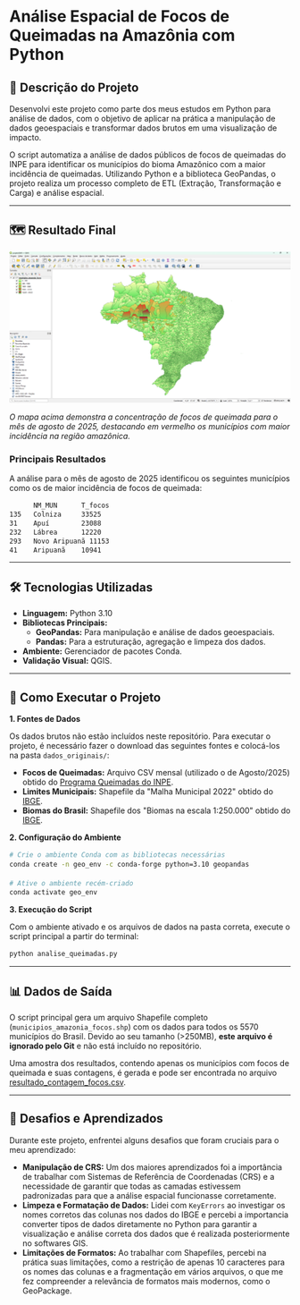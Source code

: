# Análise Espacial de Focos de Queimadas na Amazônia com Python


## 📝 Descrição do Projeto

Desenvolvi este projeto como parte dos meus estudos em Python para análise de dados, com o objetivo de aplicar na prática a manipulação de dados geoespaciais e transformar dados brutos em uma visualização de impacto.

O script automatiza a análise de dados públicos de focos de queimadas do INPE para identificar os municípios do bioma Amazônico com a maior incidência de queimadas. Utilizando Python e a biblioteca GeoPandas, o projeto realiza um processo completo de ETL (Extração, Transformação e Carga) e análise espacial.

---

## 🗺️ Resultado Final

![Mapa de Queimadas Gerado](img/imagem_mapaffocoQGIS.png)

*O mapa acima demonstra a concentração de focos de queimada para o mês de agosto de 2025, destacando em vermelho os municípios com maior incidência na região amazônica.*

### Principais Resultados

A análise para o mês de agosto de 2025 identificou os seguintes municípios como os de maior incidência de focos de queimada:

```
      NM_MUN      T_focos
135   Colniza     33525
31    Apuí        23088
232   Lábrea      12220
293   Novo Aripuanã 11153
41    Aripuanã    10941
```

---

## 🛠️ Tecnologias Utilizadas

* **Linguagem:** Python 3.10
* **Bibliotecas Principais:**
    * **GeoPandas:** Para manipulação e análise de dados geoespaciais.
    * **Pandas:** Para a estruturação, agregação e limpeza dos dados.
* **Ambiente:** Gerenciador de pacotes Conda.
* **Validação Visual:** QGIS.

---

## 📁 Como Executar o Projeto

**1. Fontes de Dados**

Os dados brutos não estão incluídos neste repositório. Para executar o projeto, é necessário fazer o download das seguintes fontes e colocá-los na pasta `dados_originais/`:

* **Focos de Queimadas:** Arquivo CSV mensal (utilizado o de Agosto/2025) obtido do [Programa Queimadas do INPE](https://queimadas.dgi.inpe.br/queimadas/bdqueimadas/).
* **Limites Municipais:** Shapefile da "Malha Municipal 2022" obtido do [IBGE](https://geoftp.ibge.gov.br/organizacao_do_territorio/malhas_territoriais/malhas_municipais/municipio_2022/Brasil/BR/BR_Municipios_2022.zip).
* **Biomas do Brasil:** Shapefile dos "Biomas na escala 1:250.000" obtido do [IBGE](https://www.ibge.gov.br/geociencias/cartas-e-mapas/informacoes-ambientais/15842-biomas.html?=&t=downloads).

**2. Configuração do Ambiente**

```bash
# Crie o ambiente Conda com as bibliotecas necessárias
conda create -n geo_env -c conda-forge python=3.10 geopandas

# Ative o ambiente recém-criado
conda activate geo_env
```

**3. Execução do Script**

Com o ambiente ativado e os arquivos de dados na pasta correta, execute o script principal a partir do terminal:

```bash
python analise_queimadas.py
```

---
## 📊 Dados de Saída

O script principal gera um arquivo Shapefile completo (`municipios_amazonia_focos.shp`) com os dados para todos os 5570 municípios do Brasil. Devido ao seu tamanho (>250MB), **este arquivo é ignorado pelo Git** e não está incluído no repositório.

Uma amostra dos resultados, contendo apenas os municípios com focos de queimada e suas contagens, é gerada e pode ser encontrada no arquivo [resultado_contagem_focos.csv](dados_processados/resultado_contagem_focos.csv).

---

## 🧠 Desafios e Aprendizados

Durante este projeto, enfrentei alguns desafios que foram cruciais para o meu aprendizado:

* **Manipulação de CRS:** Um dos maiores aprendizados foi a importância de trabalhar com Sistemas de Referência de Coordenadas (CRS) e a necessidade de garantir que todas as camadas estivessem padronizadas para que a análise espacial funcionasse corretamente.
* **Limpeza e Formatação de Dados:** Lidei com `KeyErrors` ao investigar os nomes corretos das colunas nos dados do IBGE e percebi a importancia converter tipos de dados  diretamente no Python para garantir a visualização e análise correta dos dados que é realizada posteriormente no softwares GIS.
* **Limitações de Formatos:** Ao trabalhar com Shapefiles, percebi na prática suas limitações, como a restrição de apenas 10 caracteres para os nomes das colunas e a fragmentação em vários arquivos, o que me fez compreender a relevância de formatos mais modernos, como o GeoPackage.
